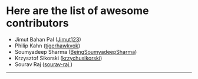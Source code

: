 # Here are the list of awesome contributors

* Jimut Bahan Pal ([Jimut123](https://github.com/Jimut123))
* Philip Kahn ([tigerhawkvok](https://github.com/tigerhawkvok))
* Soumyadeep Sharma ([BeingSoumyadeepSharma](https://github.com/BeingSoumyadeepSharma))
* Krzysztof Sikorski ([krzychusikorski](https://github.com/krzychusikorski))
* Sourav Raj ([sourav-raj ](https://github.com/sourav-raj))

***
